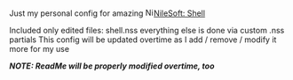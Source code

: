 Just my personal config for amazing <img src="https://nilesoft.org/images/favicon.svg" alt="Nilesoft: Shell Logo" width="15"/>[NileSoft: Shell](https://github.com/moudey/Shell)

Included only edited files: shell.nss everything else is done via custom .nss partials
This config will be updated overtime as I add / remove / modify it more for my use

***NOTE: ReadMe will be properly modified overtime, too***
